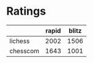 # Ratings

|          | rapid | blitz |
|----------|-------|-------|
| lichess  | 2002 | 1506 |
| chesscom | 1643 | 1001 |
